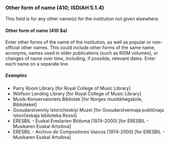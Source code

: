 ### Other form of name (410; ISDIAH 5.1.4)
This field is for any other name(s) for the institution not given elsewhere.

#### Other form of name (410 $a)
Enter other forms of the name of the institution, as well as popular or non-official other names. This could include
other forms of the same name, acronyms, names used in older publications (such as RISM volumes), or changes of name over
time, including, if possible, relevant dates. Enter each name on a separate line.

##### Examples
- Parry Room Library [for Royal College of Music Library]
- Wolfson Lending Library [for Royal College of Music Library]
- Musik-Konservatoriets Bibliotek [for Norges musikkhøgskole, Biblioteket]
- Gosudarstvennïy Istoricheskïyi Muzei [for Gosudarstvennaja publičnaja istoričeskaja biblioteka Rossii]
- ERESBIL - Euskal Ereslarien Bilduma [1974-2000] [for ERESBIL - Musikaren Euskal Artxiboa]
- ERESBIL - Archivo de Compositores Vascos [1974-2000] [for ERESBIL - Musikaren Euskal Artxiboa]
